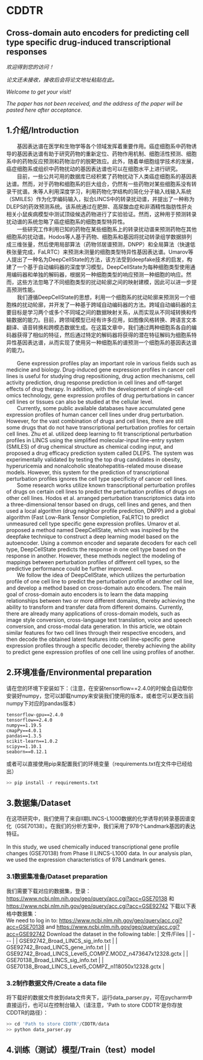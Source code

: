 # CDDTR
## Cross-domain auto encoders for predicting cell type specific drug-induced transcriptional responses
*欢迎得到您的访问！*

*论文还未接收，接收后会将论文地址粘贴在此。*

*Welcome to get your visit!*

*The paper has not been received, and the address of the paper will be pasted here after acceptance.*


## 1.介绍/Introduction
&emsp;&emsp;基因表达谱在医学和生物学等各个领域发挥着重要作用。癌症细胞系中药物诱导的基因表达谱有助于研究药物的重新定位、药物作用机制、细胞活性预测、细胞系中的药物反应预测和药物治疗的脱靶效应。此外，随着单细胞组学技术的发展，癌症细胞系或组织中药物扰动的基因表达谱也可以在细胞水平上进行研究。<br>
&emsp;&emsp;目前，一些公共可用的数据库已经积累了药物扰动下人类癌症细胞系的基因表达谱。然而，对于药物和细胞系的巨大组合，仍然有一些药物对某些细胞系没有转录干扰谱。朱等人利用深度学习，利用药物化学结构的简化分子输入线输入系统（SMILES）作为化学编码输入，拟合LINCS中的转录扰动谱，并提出了一种称为DLEPS的药效预测系统。该系统通过在肥胖、高尿酸血症和非酒精性脂肪性肝炎相关小鼠疾病模型中测试顶级候选药物进行了实验验证。然而，这种用于预测转录扰动谱的系统忽略了癌症细胞系的细胞类型特异性。<br>
&emsp;&emsp;一些研究工作利用已知的药物在某些细胞系上的转录扰动谱来预测药物在其他细胞系的扰动谱。Hodos等人基于药物、细胞系和基因将扰动转录组学数据排列成三维张量，然后使用局部算法（药物邻居谱预测，DNPP）和全局算法（快速低秩张量完成，FaLRTC）来预测未测量的细胞类型特异性基因表达谱。Umarov等人提出了一种名为DeepCellState的方法，该方法受到deepfake技术的启发，构建了一个基于自动编码器的深度学习模型。DeepCellState为每种细胞类型使用通用编码器和单独的解码器，根据另一种细胞类型的响应预测一种细胞的响应。然而，这些方法忽略了不同细胞类型的扰动轮廓之间的映射建模，因此可以进一步提高预测性能。<br>
&emsp;&emsp;我们遵循DeepCellState的思想，利用一个细胞系的扰动轮廓来预测另一个细胞株的扰动轮廓，并开发了一种基于跨域自动编码器的方法。跨域自动编码器的主要目标是学习两个或多个不同域之间的数据映射关系，从而实现从不同域转换和传输数据的能力。目前，跨领域模型已经有许多应用，如图像风格转换、跨语言文本翻译、语音转换和跨模态数据生成。在这篇文章中，我们通过两种细胞系各自的编码器获得了相似的特征，然后通过特定的解码器将获得的潜在特征解码为细胞系特异性基因表达谱，从而实现了使用另一种细胞系的谱预测一个细胞系的基因表达谱的能力。<br><br>
&emsp;&emsp;Gene expression profiles play an important role in various fields such as medicine and biology. Drug-induced gene expression profiles in cancer cell lines is useful for studying drug repositioning, drug action mechanisms, cell activity prediction, drug response prediction in cell lines and off-target effects of drug therapy. In addition, with the development of single-cell omics technology, gene expression profiles of drug perturbations in cancer cell lines or tissues can also be studied at the cellular level.<br>
&emsp;&emsp;Currently, some public available databases have accumulated gene expression profiles of human cancer cell lines under drug perturbation. However, for the vast combination of drugs and cell lines, there are still some drugs that do not have transcriptional perturbation profiles for certain cell lines. Zhu et al. utilized deep learning to fit transcriptional perturbation profiles in LINCS using the simplified molecular-input line-entry system (SMILES) of drug chemical structure as chemical coding input, and proposed a drug efficacy prediction system called DLEPS. The system was experimentally validated by testing the top drug candidates in obesity, hyperuricemia and nonalcoholic steatohepatitis-related mouse disease models. However, this system for the prediction of transcriptional perturbation profiles ignores the cell type specificity of cancer cell lines.<br>
&emsp;&emsp;Some research works utilize known transcriptional perturbation profiles of drugs on certain cell lines to predict the perturbation profiles of drugs on other cell lines. Hodos et al. arranged perturbation transcriptomics data into a three-dimensional tensor based on drugs, cell lines and genes, and then used a local algorithm (drug neighbor profile prediction, DNPP) and a global algorithm (Fast Low-Rank Tensor Completion, FaLRTC) to predict unmeasured cell type specific gene expression profiles. Umarov et al. proposed a method named DeepCellState, which was inspired by the deepfake technique to construct a deep learning model based on the autoencoder. Using a common encoder and separate decoders for each cell type, DeepCellState predicts the response in one cell type based on the response in another. However, these methods neglect the modeling of mappings between perturbation profiles of different cell types, so the predictive performance could be further improved.<br>
&emsp;&emsp;We follow the idea of DeepCellState, which utilizes the perturbation profile of one cell line to predict the perturbation profile of another cell line, and develop a method based on cross-domain auto encoders. The main goal of cross-domain auto encoders is to learn the data mapping relationships between two or more different domains, thereby achieving the ability to transform and transfer data from different domains. Currently, there are already many applications of cross-domain models, such as image style conversion, cross-language text translation, voice and speech conversion, and cross-modal data generation. In this article, we obtain similar features for two cell lines through their respective encoders, and then decode the obtained latent features into cell line-specific gene expression profiles through a specific decoder, thereby achieving the ability to predict gene expression profiles of one cell line using profiles of another. <br>

## 2.环境准备/Environmental preparation
请在您的环境下安装如下：（注意，在安装tensorflow==2.4.0的时候会自动帮你安装好numpy，您可以卸载numpy来安装我们使用的版本，或者您可以更改当前numpy下对应的pandas版本）

    tensorflow-gpu==2.4.0
	tensorflow==2.4.0
	numpy==1.19.5
	cmapPy==4.0.1
	pandas==1.3.5
	scikit-learn==1.0.2
	scipy==1.10.1
	seaborn==0.12.1
或者可以直接使用pip来配置我们的环境变量（requirements.txt在文件中已经给出）
```python 
>> pip install -r requirements.txt
```
## 3.数据集/Dataset
在这项研究中，我们使用了来自II期LINCS-L1000数据的化学诱导的转录基因谱变化（GSE70138）。在我们的分析方案中，我们采用了978个Landmark基因的表达特征。<br><br>
In this study, we used chemically induced transcriptional gene profile changes (GSE70138) from Phase II LINCS-L1000 data. In our analysis plan, we used the expression characteristics of 978 Landmark genes.
### 3.1数据集准备/Dataset preparation
我们需要下载对应的数据集，登录： https://www.ncbi.nlm.nih.gov/geo/query/acc.cgi?acc=GSE70138 和 https://www.ncbi.nlm.nih.gov/geo/query/acc.cgi?acc=GSE92742 下载以下表格中数据集：<br>
We need to log in to: https://www.ncbi.nlm.nih.gov/geo/query/acc.cgi?acc=GSE70138 and https://www.ncbi.nlm.nih.gov/geo/query/acc.cgi?acc=GSE92742 Download the dataset in the following table:
| 文件/Files |
| --- |
| GSE92742_Broad_LINCS_sig_info.txt |
| GSE92742_Broad_LINCS_gene_info.txt |
| GSE92742_Broad_LINCS_Level5_COMPZ.MODZ_n473647x12328.gctx |
| GSE70138_Broad_LINCS_sig_info.txt |
| GSE70138_Broad_LINCS_Level5_COMPZ_n118050x12328.gctx |
### 3.2制作数据文件/Create a data file
将下载好的数据文件放到data文件夹下，运行data_parser.py，可在pycharm中直接运行，也可以在控制台输入（请注意，'Path to store CDDTR'是你存放CDDTR的路径）：
```python  
>> cd 'Path to store CDDTR'/CDDTR/data
>> python data_parser.py
```
## 4.训练（测试）模型/Train（test）model
